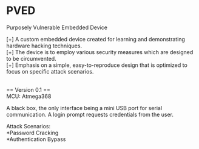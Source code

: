 PVED
====

Purposely Vulnerable Embedded Device

[+] A custom embedded device created for learning and demonstrating hardware hacking techniques.<br>
[+] The device is to employ various security measures which are designed to be circumvented.<br>
[+] Emphasis on a simple, easy-to-reproduce design that is optimized to focus on specific attack scenarios.



<br>
== Version 0.1 ==<br>
MCU: Atmega368

A black box, the only interface being a mini USB port for serial communication.  A login prompt requests credentials from the user.

Attack Scenarios:<br>
*Password Cracking<br>
*Authentication Bypass
